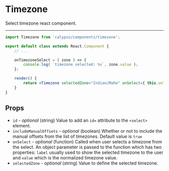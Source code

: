 # Timezone

Select timezone react component.

---

```jsx
import Timezone from 'calypso/components/timezone';

export default class extends React.Component {
	// ...

	onTimezoneSelect = ( zone ) => {
		console.log( `timezone selected: %s`, zone.value );
	};

	render() {
		return <Timezone selectedZone="Indian/Mahe" onSelect={ this.onTimezoneSelect } />;
	}
}
```

## Props

- `id` - _optional_ (string) Value to add an `id=` attribute to the `<select>` element.
- `includeManualOffsets` - _optional_ (boolean) Whether or not to include the manual offsets from the list of timezones. Default value is `true`
- `onSelect` - _optional_ (function) Called when user selects a timezone from the select. An object parameter is passed to the function which has two properties: `label` usually used to show the selected timezone to the user and `value` which is the normalized timezone value.
- `selectedZone` - _optional_ (string) Value to define the selected timezone.
